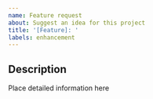 ```yaml
---
name: Feature request
about: Suggest an idea for this project
title: '[Feature]: '
labels: enhancement
---
```


## Description

Place detailed information here
